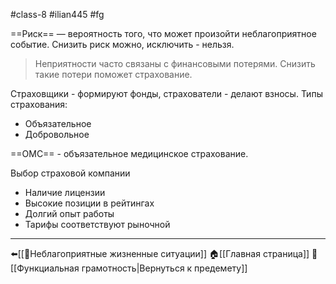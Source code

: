 #class-8 #ilian445 #fg 

==Риск== — вероятность того, что может произойти неблагоприятное событие.
Снизить риск можно, исключить - нельзя.
> Неприятности часто связаны с финансовыми потерями. Снизить такие потери поможет страхование.

 Страховщики - формируют фонды, страхователи - делают взносы.
 Типы страхования:
 - Объязательное
 - Добровольное
 
 ==ОМС== - объязательное медицинское страхование.
 
 Выбор страховой компании
 - Наличие лицензии
 - Высокие позиции в рейтингах
 - Долгий опыт работы
 - Тарифы соответствуют рыночной
 ---
 ⬅️[[📒Неблагоприятные жизненные ситуации]]
 🏠[[Главная страница]]
 📝[[Функциальная грамотность|Вернуться к предемету]]